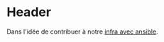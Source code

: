 <!-- TITLE: 08/25 (Weekend Ansible) -->
<!-- SUBTITLE: A quick summary of 08 25 Weekend Ansible -->

# Header

Dans l'idée de contribuer à notre [infra avec ansible](/infra/software/ansible).